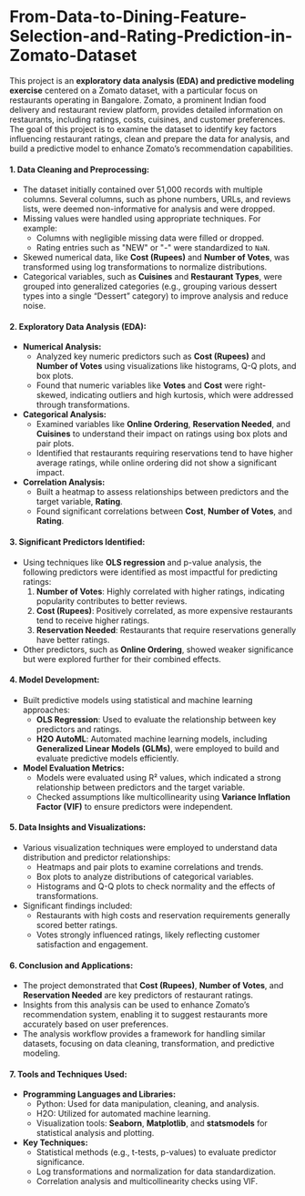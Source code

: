 # From-Data-to-Dining-Feature-Selection-and-Rating-Prediction-in-Zomato-Dataset
This project is an **exploratory data analysis (EDA) and predictive modeling exercise** centered on a Zomato dataset, with a particular focus on restaurants operating in Bangalore. Zomato, a prominent Indian food delivery and restaurant review platform, provides detailed information on restaurants, including ratings, costs, cuisines, and customer preferences. The goal of this project is to examine the dataset to identify key factors influencing restaurant ratings, clean and prepare the data for analysis, and build a predictive model to enhance Zomato’s recommendation capabilities.

#### **1. Data Cleaning and Preprocessing:**
   - The dataset initially contained over 51,000 records with multiple columns. Several columns, such as phone numbers, URLs, and reviews lists, were deemed non-informative for analysis and were dropped.
   - Missing values were handled using appropriate techniques. For example:
     - Columns with negligible missing data were filled or dropped.
     - Rating entries such as "NEW" or "-" were standardized to `NaN`.
   - Skewed numerical data, like **Cost (Rupees)** and **Number of Votes**, was transformed using log transformations to normalize distributions.
   - Categorical variables, such as **Cuisines** and **Restaurant Types**, were grouped into generalized categories (e.g., grouping various dessert types into a single “Dessert” category) to improve analysis and reduce noise.

#### **2. Exploratory Data Analysis (EDA):**
   - **Numerical Analysis:**
     - Analyzed key numeric predictors such as **Cost (Rupees)** and **Number of Votes** using visualizations like histograms, Q-Q plots, and box plots.
     - Found that numeric variables like **Votes** and **Cost** were right-skewed, indicating outliers and high kurtosis, which were addressed through transformations.
   - **Categorical Analysis:**
     - Examined variables like **Online Ordering**, **Reservation Needed**, and **Cuisines** to understand their impact on ratings using box plots and pair plots.
     - Identified that restaurants requiring reservations tend to have higher average ratings, while online ordering did not show a significant impact.
   - **Correlation Analysis:**
     - Built a heatmap to assess relationships between predictors and the target variable, **Rating**.
     - Found significant correlations between **Cost**, **Number of Votes**, and **Rating**.

#### **3. Significant Predictors Identified:**
   - Using techniques like **OLS regression** and p-value analysis, the following predictors were identified as most impactful for predicting ratings:
     1. **Number of Votes**: Highly correlated with higher ratings, indicating popularity contributes to better reviews.
     2. **Cost (Rupees)**: Positively correlated, as more expensive restaurants tend to receive higher ratings.
     3. **Reservation Needed**: Restaurants that require reservations generally have better ratings.
   - Other predictors, such as **Online Ordering**, showed weaker significance but were explored further for their combined effects.

#### **4. Model Development:**
   - Built predictive models using statistical and machine learning approaches:
     - **OLS Regression**: Used to evaluate the relationship between key predictors and ratings.
     - **H2O AutoML**: Automated machine learning models, including **Generalized Linear Models (GLMs)**, were employed to build and evaluate predictive models efficiently.
   - **Model Evaluation Metrics:**
     - Models were evaluated using R² values, which indicated a strong relationship between predictors and the target variable.
     - Checked assumptions like multicollinearity using **Variance Inflation Factor (VIF)** to ensure predictors were independent.

#### **5. Data Insights and Visualizations:**
   - Various visualization techniques were employed to understand data distribution and predictor relationships:
     - Heatmaps and pair plots to examine correlations and trends.
     - Box plots to analyze distributions of categorical variables.
     - Histograms and Q-Q plots to check normality and the effects of transformations.
   - Significant findings included:
     - Restaurants with high costs and reservation requirements generally scored better ratings.
     - Votes strongly influenced ratings, likely reflecting customer satisfaction and engagement.

#### **6. Conclusion and Applications:**
   - The project demonstrated that **Cost (Rupees)**, **Number of Votes**, and **Reservation Needed** are key predictors of restaurant ratings.
   - Insights from this analysis can be used to enhance Zomato’s recommendation system, enabling it to suggest restaurants more accurately based on user preferences.
   - The analysis workflow provides a framework for handling similar datasets, focusing on data cleaning, transformation, and predictive modeling.

#### **7. Tools and Techniques Used:**
   - **Programming Languages and Libraries:**
     - Python: Used for data manipulation, cleaning, and analysis.
     - H2O: Utilized for automated machine learning.
     - Visualization tools: **Seaborn**, **Matplotlib**, and **statsmodels** for statistical analysis and plotting.
   - **Key Techniques:**
     - Statistical methods (e.g., t-tests, p-values) to evaluate predictor significance.
     - Log transformations and normalization for data standardization.
     - Correlation analysis and multicollinearity checks using VIF.
